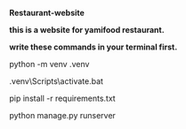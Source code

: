 **Restaurant-website**

**this is a website for yamifood restaurant.**

**write these commands in your terminal first.**

python -m venv .venv

.venv\Scripts\activate.bat

pip install -r requirements.txt

python manage.py runserver
